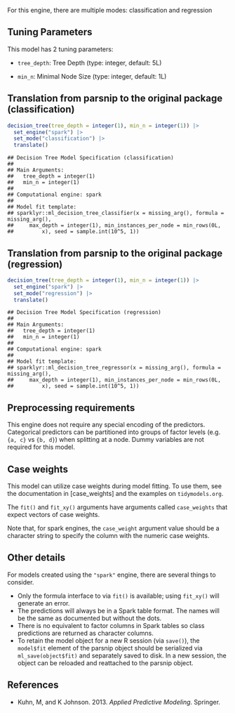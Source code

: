 


For this engine, there are multiple modes: classification and regression

## Tuning Parameters



This model has 2 tuning parameters:

- `tree_depth`: Tree Depth (type: integer, default: 5L)

- `min_n`: Minimal Node Size (type: integer, default: 1L)

## Translation from parsnip to the original package (classification)


``` r
decision_tree(tree_depth = integer(1), min_n = integer(1)) |> 
  set_engine("spark") |> 
  set_mode("classification") |> 
  translate()
```

```
## Decision Tree Model Specification (classification)
## 
## Main Arguments:
##   tree_depth = integer(1)
##   min_n = integer(1)
## 
## Computational engine: spark 
## 
## Model fit template:
## sparklyr::ml_decision_tree_classifier(x = missing_arg(), formula = missing_arg(), 
##     max_depth = integer(1), min_instances_per_node = min_rows(0L, 
##         x), seed = sample.int(10^5, 1))
```


## Translation from parsnip to the original package (regression)


``` r
decision_tree(tree_depth = integer(1), min_n = integer(1)) |> 
  set_engine("spark") |> 
  set_mode("regression") |> 
  translate()
```

```
## Decision Tree Model Specification (regression)
## 
## Main Arguments:
##   tree_depth = integer(1)
##   min_n = integer(1)
## 
## Computational engine: spark 
## 
## Model fit template:
## sparklyr::ml_decision_tree_regressor(x = missing_arg(), formula = missing_arg(), 
##     max_depth = integer(1), min_instances_per_node = min_rows(0L, 
##         x), seed = sample.int(10^5, 1))
```

## Preprocessing requirements


This engine does not require any special encoding of the predictors. Categorical predictors can be partitioned into groups of factor levels (e.g. `{a, c}` vs `{b, d}`) when splitting at a node. Dummy variables are not required for this model. 

## Case weights


This model can utilize case weights during model fitting. To use them, see the documentation in [case_weights] and the examples on `tidymodels.org`. 

The `fit()` and `fit_xy()` arguments have arguments called `case_weights` that expect vectors of case weights. 

Note that, for spark engines, the `case_weight` argument value should be a character string to specify the column with the numeric case weights. 

## Other details


For models created using the `"spark"` engine, there are several things to consider. 

* Only the formula interface to via `fit()` is available; using `fit_xy()` will generate an error. 
* The predictions will always be in a Spark table format. The names will be the same as documented but without the dots. 
* There is no equivalent to factor columns in Spark tables so class predictions are returned as character columns. 
* To retain the model object for a new R session (via `save()`), the `model$fit` element of the parsnip object should be serialized via `ml_save(object$fit)` and separately saved to disk. In a new session, the object can be reloaded and reattached to the parsnip object.

## References

-   Kuhn, M, and K Johnson. 2013. *Applied Predictive Modeling*. Springer.

